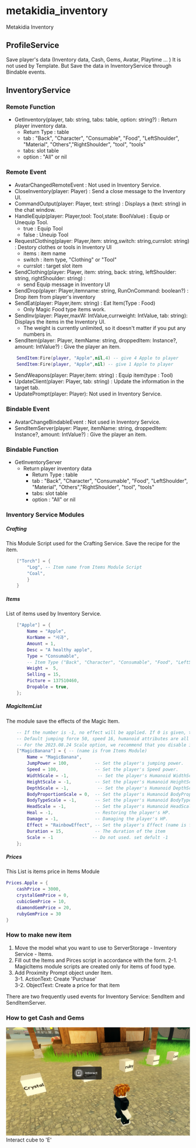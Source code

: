 # metakidia_inventory
Metakidia Inventory
## ProfileService
Save player's data (Inventory data, Cash, Gems, Avatar, Playtime ... )
It is not used by Template. But Save the data in InventoryService through Bindable events.

## InventoryService
### Remote Function
- GetInventory(player, tab: string, tabs: table, option: string?) : Return player inventory data.
	- Return Type : table
	- tab : "Back", "Character", "Consumable", "Food", "LeftShoulder", "Material", "Others","RightShoulder", "tool", "tools"
	- tabs: slot table
	- option : "All" or nil
### Remote Event
- AvatarChangedRemoteEvent : Not used in Inventory Service.
- CloseInventory(player: Player) : Send a close message to the Inventory UI.
- CommandOutput(player: Player, text: string) : Displays a (text: string) in the chat window.
- HandleEquip(player: Player,tool: Tool,state: BoolValue) : Equip or Unequip Tool.
	- true : Equip Tool
	- false : Uneuip Tool
- RequestClothing(player: Player,item: string,switch: string,currslot: string) : Destory clothes or tools in Inventory UI
	- items : item name
	- switch : item type, "Clothing" or "Tool"
	- currslot : target slot item
- SendClothing(player: Player, item: string, back: string, leftShoulder: string, rightShoulder: string) : 
	- send Equip message in Inventory UI
- SendDrop(player: Player,itemname: string, RunOnCommand: boolean?) : Drop item from player's inventory
- SendEat(player: Player,item: string) : Eat Item(Type : Food)
	- Only Magic Food type items work.
- SendInv(player: Player,maxW: IntValue,currweight: IntValue, tab: string): Displays the items in the Inventory UI.
	- The weight is currently unlimited, so it doesn't matter if you put any numbers in.
- SendItem(player: Player, itemName: string, droppedItem: Instance?, amount: IntValue?) : Give the player an item.
```lua
	SendItem:Fire(player, "Apple",nil,4) -- give 4 Apple to player
	SendItem:Fire(player, "Apple",nil) -- give 1 Apple to player
```
- SendWeapons(player: Player,item: string) : Equip item(type : Tool)
- UpdateClient(player: Player, tab: string) : Update the information in the target tab.
- UpdatePrompt(player: Player): Not used in Inventory Service.
### Bindable Event
- AvatarChangeBindableEvent : Not used in Inventory Service.
- SendItemServer(player: Player, itemName: string, droppedItem: Instance?, amount: IntValue?) : Give the player an item.
### Bindable Function
- GetInventoryServer
	- Return player inventory data
		- Return Type : table
		- tab : "Back", "Character", "Consumable", "Food", "LeftShoulder", "Material", "Others","RightShoulder", "tool", "tools"
		- tabs: slot table
		- option : "All" or nil

### Inventory Service Modules
##### Crafting
This Module Script used for the Crafting Service.
Save the recipe for the item.
``` lua
	["Torch"] = {
		"Log", -- Item name from Items Module Script
		"Coal",
		}
	}
```
##### Items
List of items used by Inventory Service.
``` lua
	["Apple"] = {
		Name = "Apple",
		KorName = "사과", 
		Amount = 1, 
		Desc = "A healthy apple",
		Type = "Consumable", 
		-- Item Type ("Back", "Character", "Consumable", "Food", "LeftShoulder", "Material", "Others","RightShoulder", "tool")
		Weight =  5,
		Selling = 15, 
		Picture = 137510460,
		Dropable = true,
	};
```

##### MagicItemList
The module save the effects of the Magic Item.
```lua
	-- If the number is -1, no effect will be applied. If 0 is given, the corresponding value will be zero, so be careful.
	-- Default jumping force 50, speed 16, humanoid attributes are all 1 except BodyTypeScale = 0
	-- For the 2023.08.24 Scale option, we recommend that you disable it due to abnormal movement due to current physical engine bugs.
	["MagicBanana"] = { -- (name is from Items Module)
		Name = "MagicBanana",
		JumpPower = 100,          -- Set the player's jumping power.
		Speed = 100,              -- Set the player's Speed power.
		WidthScale = -1,           -- Set the player's Humanoid WidthScale.
		HeightScale = -1,	      -- Set the player's Humanoid HeightScale.
		DepthScale = -1,           -- Set the player's Humanoid DepthScale.
		BodyProportionScale = 0,  -- Set the player's Humanoid BodyProportionScale.
		BodyTypeScale = -1,       -- Set the player's Humanoid BodyTypeScale.
		HeadScale = -1,           -- Set the player's Humanoid HeadScalee.
		Heal = -1,                -- Restoring the player's HP.
		Damage = -1,              -- Damaging the player's HP.
		Effect = "RainbowEffect", -- Set the player's Effect (name is from Items Module)
		Duration = 15,            -- The duration of the item
		Scale = -1				 -- Do not used. set defult -1
	};
```
##### Prices
This List is items price in Items Module
``` lua
Prices.Apple = {
	cashPrice = 3000,
	crystalGemPrice = 0,
	cubicGemPrice = 10,
	diamondGemPrice = 20,
	rubyGemPrice = 30
}
```

### How to make new item
1. Move the model what you want to use to ServerStorage - Inventory Service - Items.
2. Fill out the Items and Pirces script in accordance with the form.
	2-1. MagicItems module scripts are created only for items of food type.
3. Add Proximity Prompt object under Item.  
	3-1. ActionText: Create 'Purchase'  
	3-2. ObjectText: Create a price for that item

There are two frequently used events for Inventory Service: SendItem and SendItemServer.

### How to get Cash and Gems
![image](https://github.com/bgloh/metakidia_inventory/blob/main/Images/how_to_get_cash_and_gems.png)
Interact cube to 'E'

